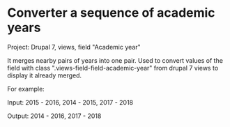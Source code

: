 # Converter a sequence of academic years
Project: Drupal 7, views, field "Academic year"

It merges nearby pairs of years into one pair. Used to convert values of the field with class ".views-field-field-academic-year" from drupal 7 views to display it already merged.

For example:

Input: 2015 - 2016, 2014 - 2015, 2017 - 2018

Output: 2014 - 2016, 2017 - 2018


